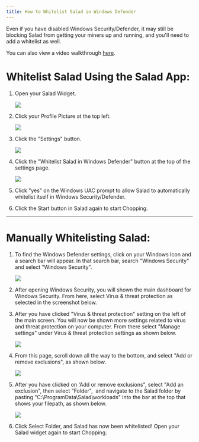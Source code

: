 ```yaml
---
title: How to Whitelist Salad in Windows Defender
---
```


Even if you have disabled Windows Security/Defender, it may still be blocking Salad from getting your miners up and
running, and you'll need to add a whitelist as well.

You can also view a video walkthrough [here](https://vimeo.com/574423693).

# Whitelist Salad Using the Salad App:

1. Open your Salad Widget.

   ![](../../../../content/images/troubleshooting/antivirus/how-to-whitelist-salad-in-windows-defender-1.png)

2. Click your Profile Picture at the top left.

   ![](../../../../content/images/troubleshooting/antivirus/how-to-whitelist-salad-in-windows-defender-2.png)

3. Click the "Settings" button.

   ![](../../../../content/images/troubleshooting/antivirus/how-to-whitelist-salad-in-windows-defender-3.png)

4. Click the "Whitelist Salad in Windows Defender" button at the top of the settings page.

   ![](../../../../content/images/troubleshooting/antivirus/how-to-whitelist-salad-in-windows-defender-4.png)

5. Click "yes" on the Windows UAC prompt to allow Salad to automatically whitelist itself in Windows Security/Defender.
6. Click the Start button in Salad again to start Chopping.

---

# Manually Whitelisting Salad:

1. To find the Windows Defender settings, click on your Windows Icon and a search bar will appear. In that search bar,
   search "Windows Security"  and select "Windows Security".

   ![](../../../../content/images/troubleshooting/antivirus/how-to-whitelist-salad-in-windows-defender-5.png)

2. After opening Windows Security, you will shown the main dashboard for Windows Security. From here, select Virus &amp;
   threat protection as selected in the screenshot below.
3. After you have clicked "Virus &amp; threat protection" setting on the left of the main screen. You will now be shown
   more settings related to virus and threat protection on your computer. From there select "Manage settings" under
   Virus &amp; threat protection settings as shown below.

   ![](../../../../content/images/troubleshooting/antivirus/how-to-whitelist-salad-in-windows-defender-6.png)

4. From this page, scroll down all the way to the bottom, and select "Add or remove exclusions", as shown below.

   ![](../../../../content/images/troubleshooting/antivirus/how-to-whitelist-salad-in-windows-defender-7.png)

5. After you have clicked on 'Add or remove exclusions", select "Add an exclusion", then select "Folder",  and navigate
   to the Salad folder by pasting "C:\\ProgramData\\Salad\\workloads" into the bar at the top that shows your filepath,
   as shown below.

   ![](../../../../content/images/troubleshooting/antivirus/how-to-whitelist-salad-in-windows-defender-1.png)

6. Click Select Folder, and Salad has now been whitelisted! Open your Salad widget again to start Chopping.
